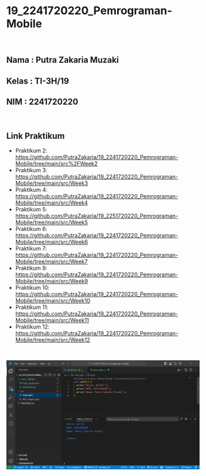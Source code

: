 # **19_2241720220_Pemrograman-Mobile**

<br>

## Nama : Putra Zakaria Muzaki
## Kelas : TI-3H/19
## NIM : 2241720220 

<br>

## Link Praktikum

- Praktikum 2: https://github.com/PutraZakaria/19_2241720220_Pemrograman-Mobile/tree/main/src%2FWeek2
- Praktikum 3: https://github.com/PutraZakaria/19_2241720220_Pemrograman-Mobile/tree/main/src/Week3
- Praktikum 4: https://github.com/PutraZakaria/19_2241720220_Pemrograman-Mobile/tree/main/src/Week4
- Praktikum 5: https://github.com/PutraZakaria/19_2251720220_Pemrograman-Mobile/tree/main/src/Week5
- Praktikum 6: https://github.com/PutraZakaria/19_2241720220_Pemrograman-Mobile/tree/main/src/Week6
- Praktikum 7: https://github.com/PutraZakaria/19_2241720220_Pemrograman-Mobile/tree/main/src/Week7
- Praktikum 9: https://github.com/PutraZakaria/19_2241720220_Pemrograman-Mobile/tree/main/src/Week9
- Praktikum 10: https://github.com/PutraZakaria/19_2241720220_Pemrograman-Mobile/tree/main/src/Week10
- Praktikum 11: https://github.com/PutraZakaria/19_2241720220_Pemrograman-Mobile/tree/main/src/Week11
- Praktikum 12: https://github.com/PutraZakaria/19_2241720220_Pemrograman-Mobile/tree/main/src/Week12

<br>

![alt](docs/main-page.png)
